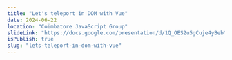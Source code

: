 ```yaml
---
title: "Let's teleport in DOM with Vue"
date: 2024-06-22
location: "Coimbatore JavaScript Group"
slideLink: "https://docs.google.com/presentation/d/1Q_OES2u5gCuje4yBebMuQSO_FgtAvYdTrrRMZZj1HJ8/edit?usp=drivesdk"
isPublish: true
slug: "lets-teleport-in-dom-with-vue"
---
```

